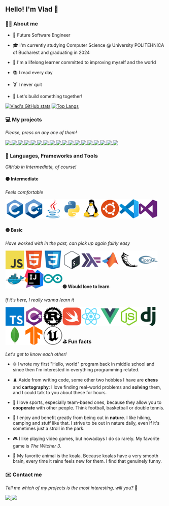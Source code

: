 ## Hello! I'm Vlad 👋

### 👨‍💻 About me

- 🚀 Future Software Engineer

- 🎓 I'm currently studying Computer Science @ University POLITEHNICA of Bucharest and graduating in 2024

- 🌱 I'm a lifelong learner committed to improving myself and the world

- 📚 I read every day

- 🏋️ I never quit

- 🔧 Let's build something together!

[![Vlad's GitHub stats](https://github-readme-stats.vercel.app/api?username=vladzinca&hide=contribs&show_icons=true&theme=radical)](https://github.com/anuraghazra/github-readme-stats)
[![Top Langs](https://github-readme-stats.vercel.app/api/top-langs/?username=vladzinca&layout=compact&hide=glsl&theme=radical)](https://github.com/anuraghazra/github-readme-stats)

### 💻 My projects

*Please, press on any one of them!*

<a href="https://github.com/vladzinca/store-order-management-app">
  <img align="center" src="https://github-readme-stats.vercel.app/api/pin/?username=vladzinca&repo=store-order-management-app&theme=radical" />
</a>
<a href="https://github.com/vladzinca/map-reduce-perfect-powers">
  <img align="center" src="https://github-readme-stats.vercel.app/api/pin/?username=vladzinca&repo=map-reduce-perfect-powers&theme=radical" />
</a>
<a href="https://github.com/vladzinca/http-requests">
  <img align="center" src="https://github-readme-stats.vercel.app/api/pin/?username=vladzinca&repo=http-requests&theme=radical" />
</a>
<a href="https://github.com/vladzinca/bash-commands">
  <img align="center" src="https://github-readme-stats.vercel.app/api/pin/?username=vladzinca&repo=bash-commands&theme=radical" />
</a>
<a href="https://github.com/vladzinca/sql-parser">
  <img align="center" src="https://github-readme-stats.vercel.app/api/pin/?username=vladzinca&repo=sql-parser&theme=radical" />
</a>
<a href="https://github.com/vladzinca/3d-car-racer">
  <img align="center" src="https://github-readme-stats.vercel.app/api/pin/?username=vladzinca&repo=3d-car-racer&theme=radical" />
</a>
<a href="https://github.com/vladzinca/World-of-Warcraft-clone">
  <img align="center" src="https://github-readme-stats.vercel.app/api/pin/?username=vladzinca&repo=World-of-Warcraft-clone&theme=radical" />
</a>
<a href="https://github.com/vladzinca/pythagorean-triples">
  <img align="center" src="https://github-readme-stats.vercel.app/api/pin/?username=vladzinca&repo=pythagorean-triples&theme=radical" />
</a>
<a href="https://github.com/vladzinca/haskell-graphs">
  <img align="center" src="https://github-readme-stats.vercel.app/api/pin/?username=vladzinca&repo=haskell-graphs&theme=radical" />
</a>
<a href="https://github.com/vladzinca/duck-hunt-clone">
  <img align="center" src="https://github-readme-stats.vercel.app/api/pin/?username=vladzinca&repo=duck-hunt-clone&theme=radical" />
</a>
<a href="https://github.com/vladzinca/router-dataplane">
  <img align="center" src="https://github-readme-stats.vercel.app/api/pin/?username=vladzinca&repo=router-dataplane&theme=radical" />
</a>
<a href="https://github.com/vladzinca/client-server-app">
  <img align="center" src="https://github-readme-stats.vercel.app/api/pin/?username=vladzinca&repo=client-server-app&theme=radical" />
</a>
<a href="https://github.com/vladzinca/cpp-algorithms">
  <img align="center" src="https://github-readme-stats.vercel.app/api/pin/?username=vladzinca&repo=cpp-algorithms&theme=radical" />
</a>
<a href="https://github.com/vladzinca/other-cpp-algorithms">
  <img align="center" src="https://github-readme-stats.vercel.app/api/pin/?username=vladzinca&repo=other-cpp-algorithms&theme=radical" />
</a>
<a href="https://github.com/vladzinca/C-algorithms">
  <img align="center" src="https://github-readme-stats.vercel.app/api/pin/?username=vladzinca&repo=C-algorithms&theme=radical" />
</a>
<a href="https://github.com/vladzinca/assembly-apps">
  <img align="center" src="https://github-readme-stats.vercel.app/api/pin/?username=vladzinca&repo=assembly-apps&theme=radical" />
</a>
<a href="https://github.com/vladzinca/manager-worker-distributed-system">
  <img align="center" src="https://github-readme-stats.vercel.app/api/pin/?username=vladzinca&repo=manager-worker-distributed-system&theme=radical" />
</a>
<a href="https://github.com/vladzinca/vladzinca">
  <img align="center" src="https://github-readme-stats.vercel.app/api/pin/?username=vladzinca&repo=vladzinca&theme=radical" />
</a>

### 🤖 Languages, Frameworks and Tools
*GitHub in Intermediate, of course!*

#### 🟠 Intermediate
*Feels comfortable*

<div>
<img align="left" alt="C" width="60px" src="https://github.com/devicons/devicon/blob/v2.15.1/icons/c/c-original.svg" />
<img align="left" alt="C++" width="60px" src="https://github.com/devicons/devicon/blob/v2.15.1/icons/cplusplus/cplusplus-original.svg" />
<img align="left" alt="Java" width="60px" src="https://github.com/devicons/devicon/blob/v2.15.1/icons/java/java-original.svg" />
<img align="left" alt="Python" width="60px" src="https://github.com/devicons/devicon/blob/v2.15.1/icons/python/python-original.svg" />
<img align="left" alt="Linux" width="60px" src="https://github.com/devicons/devicon/blob/v2.15.1/icons/linux/linux-original.svg" />
<img align="left" alt="Ubuntu" width="60px" src="https://github.com/devicons/devicon/blob/v2.15.1/icons/ubuntu/ubuntu-plain.svg" />
<img align="left" alt="VS Code" width="60px" src="https://github.com/devicons/devicon/blob/v2.15.1/icons/vscode/vscode-original.svg" />
<img align="left" alt="Visual Studio" width="60px" src="https://github.com/devicons/devicon/blob/v2.15.1/icons/visualstudio/visualstudio-plain.svg" />
<br />
<br />
<br />
<br />

#### 🟡 Basic
*Have worked with in the past, can pick up again fairly easy*

<img align="left" alt="Javascript" width="60px" src="https://github.com/devicons/devicon/blob/v2.15.1/icons/javascript/javascript-original.svg" />
<img align="left" alt="HTML" width="60px" src="https://github.com/devicons/devicon/blob/v2.15.1/icons/html5/html5-original.svg" />
<img align="left" alt="CSS" width="60px" src="https://github.com/devicons/devicon/blob/v2.15.1/icons/css3/css3-original.svg" />
<img align="left" alt="Bash" width="60px" src="https://github.com/devicons/devicon/blob/v2.15.1/icons/bash/bash-original.svg" />
<img align="left" alt="Haskell" width="60px" src="https://github.com/devicons/devicon/blob/v2.15.1/icons/haskell/haskell-original.svg" />
<img align="left" alt="MATLAB" width="60px" src="https://github.com/devicons/devicon/blob/v2.15.1/icons/matlab/matlab-original.svg" />
<img align="left" alt="Flask" width="60px" src="https://github.com/devicons/devicon/blob/v2.15.1/icons/flask/flask-original.svg" />
<img align="left" alt="OpenGL" width="60px" src="https://github.com/devicons/devicon/blob/v2.15.1/icons/opengl/opengl-original.svg" />
<img align="left" alt="Docker" width="60px" src="https://github.com/devicons/devicon/blob/v2.15.1/icons/docker/docker-original.svg" />
<img align="left" alt="IntelliJ" width="60px" src="https://github.com/devicons/devicon/blob/v2.15.1/icons/intellij/intellij-original.svg" />
<img align="left" alt="Arduino" width="60px" src="https://github.com/devicons/devicon/blob/v2.15.1/icons/arduino/arduino-original.svg" />
<br />
<br />
<br />
<br />
<br />

#### 🟢 Would love to learn
*If it's here, I really wanna learn it*

<img align="left" alt="TypeScript" width="60px" src="https://github.com/devicons/devicon/blob/v2.15.1/icons/typescript/typescript-original.svg" />
<img align="left" alt="C#" width="60px" src="https://github.com/devicons/devicon/blob/v2.15.1/icons/csharp/csharp-original.svg" />
<img align="left" alt="Rust" width="60px" src="https://github.com/devicons/devicon/blob/v2.15.1/icons/rust/rust-plain.svg" />
<img align="left" alt="Swift" width="60px" src="https://github.com/devicons/devicon/blob/v2.15.1/icons/swift/swift-original.svg" />
<img align="left" alt="React" width="60px" src="https://github.com/devicons/devicon/blob/v2.15.1/icons/react/react-original.svg" />
<img align="left" alt="Vue.js" width="60px" src="https://github.com/devicons/devicon/blob/v2.15.1/icons/vuejs/vuejs-original.svg" />
<img align="left" alt="Node.js" width="60px" src="https://github.com/devicons/devicon/blob/v2.15.1/icons/nodejs/nodejs-original.svg" />
<img align="left" alt="Django" width="60px" src="https://github.com/devicons/devicon/blob/v2.15.1/icons/django/django-plain.svg" />
<img align="left" alt="MongoDB" width="60px" src="https://github.com/devicons/devicon/blob/v2.15.1/icons/mongodb/mongodb-original.svg" />
<img align="left" alt="TensorFlow" width="60px" src="https://github.com/devicons/devicon/blob/v2.15.1/icons/tensorflow/tensorflow-original.svg" />
<img align="left" alt="Unreal Engine" width="60px" src="https://github.com/devicons/devicon/blob/v2.15.1/icons/unrealengine/unrealengine-original.svg" />
<br />
<br />
<br />
<br />

### ⛳ Fun facts
*Let's get to know each other!*

- 🌐 I wrote my first "Hello, world" program back in middle school and since then I'm interested in everything programming related.

- ♟️ Aside from writing code, some other two hobbies I have are **chess** and **cartography**: I love finding real-world problems and **solving** them, and I could talk to you about these for hours.

- 🏀 I love sports, especially team-based ones, because they allow you to **cooperate** with other people. Think football, basketball or double tennis.

- 🌳 I enjoy and benefit greatly from being out in **nature**. I like hiking, camping and stuff like that. I strive to be out in nature daily, even if it's sometimes just a stroll in the park.

- 🎮 I like playing video games, but nowadays I do so rarely. My favorite game is *The Witcher 3*.

- 🐨 My favorite animal is the koala. Because koalas have a very smooth brain, every time it rains feels new for them. I find that genuinely funny.

### ✉️ Contact me
*Tell me which of my projects is the most interesting, will you?* 🥺

<a href="mailto:vlad.zinca@protonmail.com"> 
<img src="https://img.shields.io/static/v1?style=for-the-badge&message=Email&color=141321&logo=ProtonMail&logoColor=f8d847&label="</img> 
</a>

<a href="https://www.linkedin.com/in/vlad-zinca/"> 
<img src="https://img.shields.io/static/v1?style=for-the-badge&message=LinkedIn&color=141321&logo=LinkedIn&logoColor=f8d847&label="</img> 
</a>
